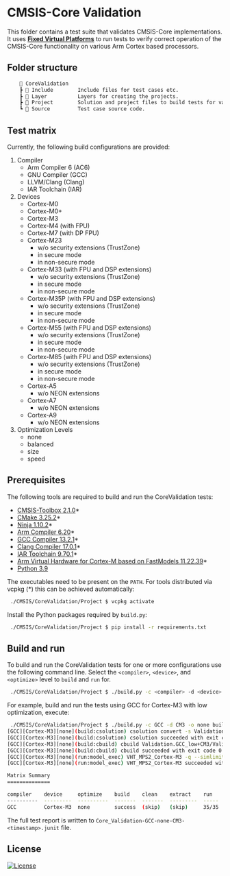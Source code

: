 # CMSIS-Core Validation

This folder contains a test suite that validates CMSIS-Core implementations. It uses [**Fixed Virtual Platforms**](https://developer.arm.com/Tools%20and%20Software/Fixed%20Virtual%20Platforms) to run tests to verify correct operation of the CMSIS-Core functionality on various Arm Cortex based processors.

## Folder structure

```txt
    📂 CoreValidation
    ┣ 📂 Include        Include files for test cases etc.
    ┣ 📂 Layer          Layers for creating the projects.
    ┣ 📂 Project        Solution and project files to build tests for various configurations.
    ┗ 📂 Source         Test case source code.
```

## Test matrix

Currently, the following build configurations are provided:

1. Compiler
   - Arm Compiler 6 (AC6)
   - GNU Compiler (GCC)
   - LLVM/Clang (Clang)
   - IAR Toolchain (IAR)
2. Devices
   - Cortex-M0
   - Cortex-M0+
   - Cortex-M3
   - Cortex-M4 (with FPU)
   - Cortex-M7 (with DP FPU)
   - Cortex-M23
     - w/o security extensions (TrustZone)
     - in secure mode
     - in non-secure mode
   - Cortex-M33 (with FPU and DSP extensions)
     - w/o security extensions (TrustZone)
     - in secure mode
     - in non-secure mode
   - Cortex-M35P (with FPU and DSP extensions)
     - w/o security extensions (TrustZone)
     - in secure mode
     - in non-secure mode
   - Cortex-M55 (with FPU and DSP extensions)
     - w/o security extensions (TrustZone)
     - in secure mode
     - in non-secure mode
   - Cortex-M85 (with FPU and DSP extensions)
     - w/o security extensions (TrustZone)
     - in secure mode
     - in non-secure mode
   - Cortex-A5
     - w/o NEON extensions
   - Cortex-A7
     - w/o NEON extensions
   - Cortex-A9
     - w/o NEON extensions
3. Optimization Levels
   - none
   - balanced
   - size
   - speed

## Prerequisites

The following tools are required to build and run the CoreValidation tests:

- [CMSIS-Toolbox 2.1.0](https://artifacts.keil.arm.com/cmsis-toolbox/2.1.0/)*
- [CMake 3.25.2](https://cmake.org/download/)*
- [Ninja 1.10.2](https://github.com/ninja-build/ninja/releases)*
- [Arm Compiler 6.20](https://artifacts.keil.arm.com/arm-compiler/6.20/21/)*
- [GCC Compiler 13.2.1](https://artifacts.keil.arm.com/arm-none-eabi-gcc/13.2.1/)*
- [Clang Compiler 17.0.1](https://github.com/ARM-software/LLVM-embedded-toolchain-for-Arm/releases/tag/release-17.0.1)*
- [IAR Toolchain 9.70.1](https://github.com/iarsystems/arm/releases/tag/9.70.1)*
- [Arm Virtual Hardware for Cortex-M based on FastModels 11.22.39](https://artifacts.keil.arm.com/avh/11.22.39/)*
- [Python 3.9](https://www.python.org/downloads/)

The executables need to be present on the `PATH`.
For tools distributed via vcpkg (*) this can be achieved automatically:

```bash
 ./CMSIS/CoreValidation/Project $ vcpkg activate
```

Install the Python packages required by `build.py`:

```bash
 ./CMSIS/CoreValidation/Project $ pip install -r requirements.txt
```

## Build and run

To build and run the CoreValidation tests for one or more configurations use the following command line.
Select the `<compiler>`, `<device>`, and `<optimize>` level to `build` and `run` for.

```bash
 ./CMSIS/CoreValidation/Project $ ./build.py -c <compiler> -d <device> -o <optimize> [build] [run]
```

For example, build and run the tests using GCC for Cortex-M3 with low optimization, execute:

```bash
 ./CMSIS/CoreValidation/Project $ ./build.py -c GCC -d CM3 -o none build run
[GCC][Cortex-M3][none](build:csolution) csolution convert -s Validation.csolution.yml -c Validation.GCC_low+CM3
[GCC][Cortex-M3][none](build:csolution) csolution succeeded with exit code 0
[GCC][Cortex-M3][none](build:cbuild) cbuild Validation.GCC_low+CM3/Validation.GCC_low+CM3.cprj
[GCC][Cortex-M3][none](build:cbuild) cbuild succeeded with exit code 0
[GCC][Cortex-M3][none](run:model_exec) VHT_MPS2_Cortex-M3 -q --simlimit 100 -f ../Layer/Target/CM3/model_config.txt -a Validation.GCC_low+CM3/Validation.GCC_low+CM3_outdir/Validation.GCC_low+CM3.elf
[GCC][Cortex-M3][none](run:model_exec) VHT_MPS2_Cortex-M3 succeeded with exit code 0

Matrix Summary
==============

compiler    device     optimize    build    clean    extract    run
----------  ---------  ----------  -------  -------  ---------  -----
GCC         Cortex-M3  none        success  (skip)   (skip)     35/35
```

The full test report is written to `Core_Validation-GCC-none-CM3-<timestamp>.junit` file.

## License

[![License](https://img.shields.io/badge/License-Apache_2.0-blue.svg)](https://opensource.org/licenses/Apache-2.0)
